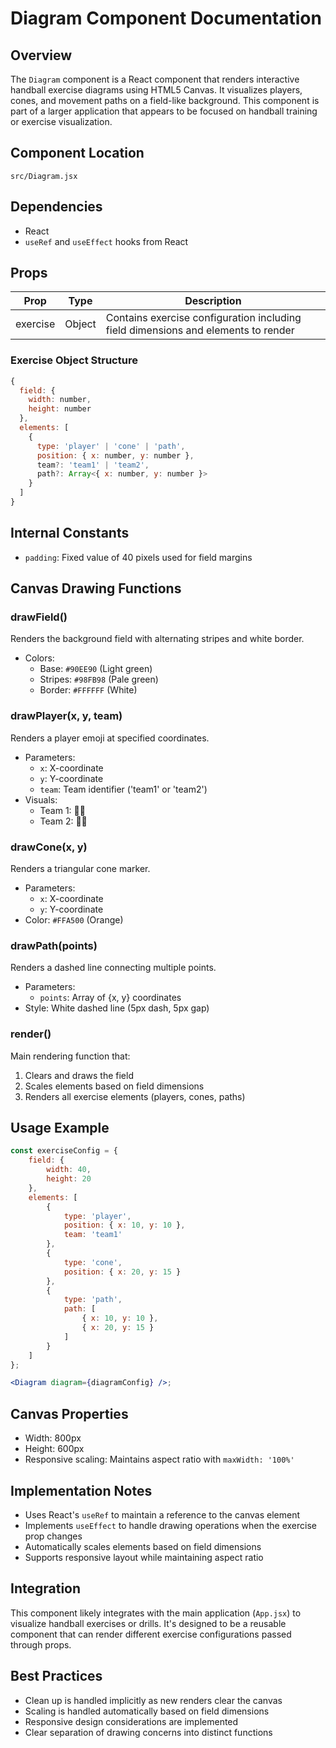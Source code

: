 # Diagram Component Documentation

## Overview

The `Diagram` component is a React component that renders interactive handball exercise diagrams
using HTML5 Canvas. It visualizes players, cones, and movement paths on a field-like background.
This component is part of a larger application that appears to be focused on handball training or
exercise visualization.

## Component Location

`src/Diagram.jsx`

## Dependencies

- React
- `useRef` and `useEffect` hooks from React

## Props

| Prop     | Type   | Description                                                                       |
| -------- | ------ | --------------------------------------------------------------------------------- |
| exercise | Object | Contains exercise configuration including field dimensions and elements to render |

### Exercise Object Structure

```javascript
{
  field: {
    width: number,
    height: number
  },
  elements: [
    {
      type: 'player' | 'cone' | 'path',
      position: { x: number, y: number },
      team?: 'team1' | 'team2',
      path?: Array<{ x: number, y: number }>
    }
  ]
}
```

## Internal Constants

- `padding`: Fixed value of 40 pixels used for field margins

## Canvas Drawing Functions

### drawField()

Renders the background field with alternating stripes and white border.

- Colors:
    - Base: `#90EE90` (Light green)
    - Stripes: `#98FB98` (Pale green)
    - Border: `#FFFFFF` (White)

### drawPlayer(x, y, team)

Renders a player emoji at specified coordinates.

- Parameters:
    - `x`: X-coordinate
    - `y`: Y-coordinate
    - `team`: Team identifier ('team1' or 'team2')
- Visuals:
    - Team 1: 🤾‍♂️
    - Team 2: 🤾‍♀️

### drawCone(x, y)

Renders a triangular cone marker.

- Parameters:
    - `x`: X-coordinate
    - `y`: Y-coordinate
- Color: `#FFA500` (Orange)

### drawPath(points)

Renders a dashed line connecting multiple points.

- Parameters:
    - `points`: Array of {x, y} coordinates
- Style: White dashed line (5px dash, 5px gap)

### render()

Main rendering function that:

1. Clears and draws the field
2. Scales elements based on field dimensions
3. Renders all exercise elements (players, cones, paths)

## Usage Example

```jsx
const exerciseConfig = {
    field: {
        width: 40,
        height: 20
    },
    elements: [
        {
            type: 'player',
            position: { x: 10, y: 10 },
            team: 'team1'
        },
        {
            type: 'cone',
            position: { x: 20, y: 15 }
        },
        {
            type: 'path',
            path: [
                { x: 10, y: 10 },
                { x: 20, y: 15 }
            ]
        }
    ]
};

<Diagram diagram={diagramConfig} />;
```

## Canvas Properties

- Width: 800px
- Height: 600px
- Responsive scaling: Maintains aspect ratio with `maxWidth: '100%'`

## Implementation Notes

- Uses React's `useRef` to maintain a reference to the canvas element
- Implements `useEffect` to handle drawing operations when the exercise prop changes
- Automatically scales elements based on field dimensions
- Supports responsive layout while maintaining aspect ratio

## Integration

This component likely integrates with the main application (`App.jsx`) to visualize handball
exercises or drills. It's designed to be a reusable component that can render different exercise
configurations passed through props.

## Best Practices

- Clean up is handled implicitly as new renders clear the canvas
- Scaling is handled automatically based on field dimensions
- Responsive design considerations are implemented
- Clear separation of drawing concerns into distinct functions
